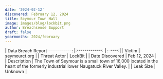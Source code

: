 ```yaml
---
date: '2024-02-12'
discovered: February 12, 2024
title: Seymour Town Hall
image: images/blog/lockbit.png
author: Breachsense Support
draft: false
yearmonths: 2024/february
---
```



| Data Breach Report
------------:     |:-------------:    | :-----:|
| Victim      | seymourct.org      | 
| Threat Actor      | LockBit      | 
| Date Discovered      | Feb 12, 2024      | 
| Description      | The Town of Seymour is a small town of 16,000 located in the heart of the formerly industrial lower Naugatuck River Valley.      | 
| Leak Size      | Unknown      | 

